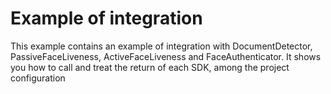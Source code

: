 # Example of integration

This example contains an example of integration with DocumentDetector, PassiveFaceLiveness, ActiveFaceLiveness and FaceAuthenticator. It shows you how to call and treat the return of each SDK, among the project configuration
